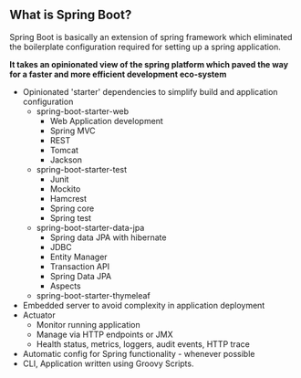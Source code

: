 ## What is Spring Boot?
Spring Boot is basically an extension of spring framework which eliminated the boilerplate configuration required for setting up a spring application.

**It takes an opinionated view of the spring platform which paved the way for a faster and more efficient development eco-system**

- Opinionated 'starter' dependencies to simplify build and application configuration
  - spring-boot-starter-web
    - Web Application development
    - Spring MVC
    - REST
    - Tomcat
    - Jackson
  - spring-boot-starter-test
    - Junit
    - Mockito
    - Hamcrest
    - Spring core
    - Spring test
  - spring-boot-starter-data-jpa
      - Spring data JPA with hibernate
      - JDBC
      - Entity Manager
      - Transaction API
      - Spring Data JPA
      - Aspects
  - spring-boot-starter-thymeleaf
- Embedded server to avoid complexity in application deployment
- Actuator
  - Monitor running application
  - Manage via HTTP endpoints or JMX
  - Health status, metrics, loggers, audit events, HTTP trace
- Automatic config for Spring functionality - whenever possible
- CLI, Application written using Groovy Scripts.